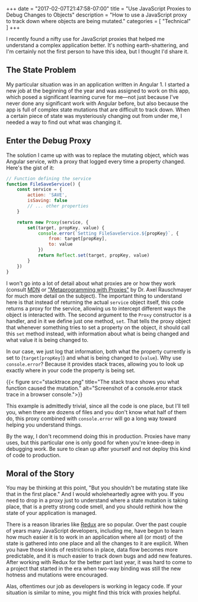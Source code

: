 +++
date = "2017-02-07T21:47:58-07:00"
title = "Use JavaScript Proxies to Debug Changes to Objects"
description = "How to use a JavaScript proxy to track down where objects are being mutated."
categories = [ "Technical" ]
+++

I recently found a nifty use for JavaScript proxies that helped me understand a
complex application better. It's nothing earth-shattering, and I'm certainly not
the first person to have this idea, but I thought I'd share it.

<!--more-->

## The State Problem

My particular situation was in an application written in Angular 1. I started a
new job at the beginning of the year and was assigned to work on this app, which
posed a significant learning curve for me—not just because I've never done any
significant work with Angular before, but also because the app is full of
complex state mutations that are difficult to track down. When a certain piece
of state was mysteriously changing out from under me, I needed a way to find out
what was changing it.

## Enter the Debug Proxy

The solution I came up with was to replace the mutating object, which was
Angular service, with a proxy that logged every time a property changed. Here's
the gist of it:

```js
// Function defining the service
function FileSaveService() {
    const service = {
        action: 'SAVE',
        isSaving: false
        // ... other properties
    }

    return new Proxy(service, {
        set(target, propKey, value) {
            console.error(`Setting FileSaveService.${propKey}`, {
                from: target[propKey],
                to: value
            })
            return Reflect.set(target, propKey, value)
        }
    })
}
```

I won't go into a lot of detail about what proxies are or how they work (consult
[MDN](https://developer.mozilla.org/en-US/docs/Web/JavaScript/Reference/Global_Objects/Proxy)
or ["Metaprogramming with Proxies"](http://exploringjs.com/es6/ch_proxies.html)
by Dr. Axel Rauschmayer for much more detail on the subject). The important
thing to understand here is that instead of returning the actual `service`
object itself, this code returns a proxy for the service, allowing us to
intercept different ways the object is interacted with. The second argument to
the `Proxy` constructor is a handler, and in it we define just one method,
`set`. That tells the proxy object that whenever something tries to set a
property on the object, it should call this `set` method instead, with
information about what is being changed and what value it is being changed to.

In our case, we just log that information, both what the property currently is
set to (`target[propKey]`) and what is being changed to (`value`). Why use
`console.error`? Because it provides stack traces, allowing you to look up
exactly where in your code the property is being set.

{{< figure src="stacktrace.png" title="The stack trace shows you what function caused the mutation." alt="Screenshot of a console.error stack trace in a browser console.">}}

This example is admittedly trivial, since all the code is one place, but I'll
tell you, when there are dozens of files and you don't know what half of them
do, this proxy combined with `console.error` will go a long way toward helping
you understand things.

By the way, I don't recommend doing this in production. Proxies have many uses,
but this particular one is only good for when you're knee-deep in debugging
work. Be sure to clean up after yourself and not deploy this kind of code to
production.

## Moral of the Story

You may be thinking at this point, "But you shouldn't be mutating state like
that in the first place." And I would wholeheartedly agree with you. If you need
to drop in a proxy just to understand where a state mutation is taking place,
that is a pretty strong code smell, and you should rethink how the state of your
application is managed.

There is a reason libraries like [Redux](http://redux.js.org/) are so popular.
Over the past couple of years many JavaScript developers, including me, have
begun to learn how much easier it is to work in an application where all (or
most) of the state is gathered into one place and all the changes to it are
explicit. When you have those kinds of restrictions in place, data flow becomes
more predictable, and it is much easier to track down bugs and add new features.
After working with Redux for the better part last year, it was hard to come to a
project that started in the era when two-way binding was still the new hotness
and mutations were encouraged.

Alas, oftentimes our job as developers is working in legacy code. If your
situation is similar to mine, you might find this trick with proxies helpful.
